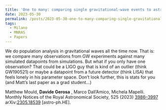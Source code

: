 ```yaml
---
title: 'One to many: comparing single gravitational-wave events to astrophysical populations'
date: 2023-05-30
permalink: /posts/2023-05-30-one-to-many-comparing-single-gravitational-wave-events-to-astrophysical-populations
tags:
  - Milano
  - MNRAS
  - Papers
---
```


We do population analysis in gravitational waves all the time now. That is: we compare many observations from GW experiments against many simulated datapoints from simulations. But what if you only have one observation? That could be a LIGO guy that is kind of an outlier (think GW190521) or maybe a datapoint from a future detector (think LISA) that feels lonely in his parameter space. Don’t look further, this is stats for you (and Matt’s last paper as a grad student…)

Matthew Mould, **Davide Gerosa** , Marco Dall’Amico, Michela Mapelli.  
Monthly Notices of the Royal Astronomical Society, 525 (2023) [3986–3997](<https://doi.org/10.1093/mnras/stad2502>)  
arXiv:[](<https://arxiv.org/abs/2204.00026>)[](<https://arxiv.org/abs/2204.03423>)[2305.18539](<https://arxiv.org/abs/2305.18539>) [astro-ph.HE].

